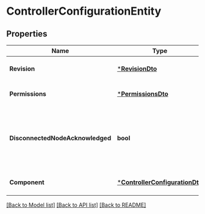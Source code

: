 # ControllerConfigurationEntity

## Properties
Name | Type | Description | Notes
------------ | ------------- | ------------- | -------------
**Revision** | [***RevisionDto**](RevisionDTO.md) |  | [optional] [default to null]
**Permissions** | [***PermissionsDto**](PermissionsDTO.md) |  | [optional] [default to null]
**DisconnectedNodeAcknowledged** | **bool** | Acknowledges that this node is disconnected to allow for mutable requests to proceed. | [optional] [default to null]
**Component** | [***ControllerConfigurationDto**](ControllerConfigurationDTO.md) |  | [optional] [default to null]

[[Back to Model list]](../README.md#documentation-for-models) [[Back to API list]](../README.md#documentation-for-api-endpoints) [[Back to README]](../README.md)

